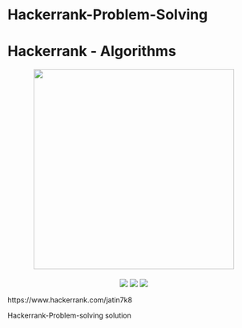 # Hackerrank-Problem-Solving
# Hackerrank - Algorithms
<div style='float: center; text-align: center; margin-bottom: 20px' align="center">
  <a href='https://www.hackerrank.com/msgrubler' target="_blank">
  <img width="400px" src="https://blog.hackerrank.com/wp-content/uploads/2017/04/logo_HRwordmark2700x670_2-1.png" />
  </a>
</div>

<p align="center">
	<img src="https://img.shields.io/badge/Problems%20Solved-124-brightgreen.svg">
	<img src="https://img.shields.io/badge/Score-2556-yellow.svg">
	<img src="https://img.shields.io/badge/Language-Python-blue.svg">
</p>
https://www.hackerrank.com/jatin7k8

Hackerrank-Problem-solving solution 

